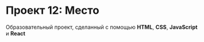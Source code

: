 # Проект 12: Место

Образовательный проект, сделанный с помощью **HTML**, **CSS**, **JavaScript** и **React**
